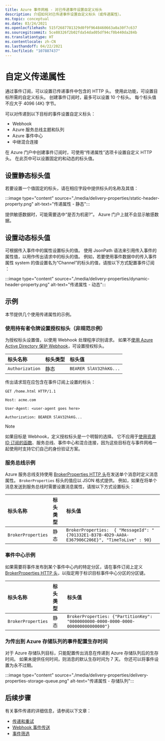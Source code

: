 ```yaml
---
title: Azure 事件网格 - 对已传递事件设置自定义标头
description: 介绍如何对已传递事件设置自定义标头（或传递属性）。
ms.topic: conceptual
ms.date: 03/24/2021
ms.openlocfilehash: 515f2687781329d0f9f9648460663a0a30f7c637
ms.sourcegitcommit: 5ce88326f2b02fda54dad05df94cf0b440da284b
ms.translationtype: HT
ms.contentlocale: zh-CN
ms.lasthandoff: 04/22/2021
ms.locfileid: "107887437"
---
```

# <a name="custom-delivery-properties"></a>自定义传递属性
通过事件订阅，可以设置已传递事件中包含的 HTTP 头。 使用此功能，可设置目标所需的自定义标头。 创建事件订阅时，最多可以设置 10 个标头。 每个标头值不应大于 4096 (4K) 字节。

可以对传递到以下目标的事件设置自定义标头：

- Webhook
- Azure 服务总线主题和队列
- Azure 事件中心
- 中继混合连接

在 Azure 门户中创建事件订阅时，可使用“传递属性”选项卡设置自定义 HTTP 头。 在此页中可以设置固定的和动态的标头值。

## <a name="setting-static-header-values"></a>设置静态标头值
若要设置一个值固定的标头，请在相应字段中提供标头的名称及其值：

:::image type="content" source="./media/delivery-properties/static-header-property.png" alt-text="传递属性 - 静态":::

提供敏感数据时，可能需要选中“是否为机密?”。 Azure 门户上就不会显示敏感数据。 

## <a name="setting-dynamic-header-values"></a>设置动态标头值
可根据传入事件中的属性设置标头的值。 使用 JsonPath 语法来引用传入事件的属性值，以用作传出请求中的标头的值。 例如，若要使用事件数据中的传入事件属性 system 的值设置名为“Channel”的标头的值，请按以下方式配置事件订阅 ：

:::image type="content" source="./media/delivery-properties/dynamic-header-property.png" alt-text="传递属性 - 动态":::

## <a name="examples"></a>示例
本节提供几个使用传递属性的示例。

### <a name="setting-the-authorization-header-with-a-bearer-token-non-normative-example"></a>使用持有者令牌设置授权标头（非规范示例）

为授权标头设置值，以使用 Webhook 处理程序识别请求。 如果不[使用 Azure Active Directory 保护 Webhook](secure-webhook-delivery.md)，可设置授权标头。

| 标头名称   | 标头类型 | 标头值 |
| :--           | :--         | :--            |
|`Authorization` | 静态 | `BEARER SlAV32hkKG...`|

传出请求现在应包含在事件订阅上设置的标头：

```console
GET /home.html HTTP/1.1

Host: acme.com

User-Agent: <user-agent goes here>

Authorization: BEARER SlAV32hkKG...
```

> [!NOTE]
> 如果目标是 Webhook，定义授权标头是一个明智的选择。 它不应用于[使用资源 ID 订阅的函数](/rest/api/eventgrid/version2020-06-01/eventsubscriptions/createorupdate#azurefunctioneventsubscriptiondestination)、服务总线、事件中心和混合连接，因为这些目标在与事件网格一起使用时支持它们自己的身份验证方案。

### <a name="service-bus-example"></a>服务总线示例
Azure 服务总线支持使用 [BrokerProperties HTTP 头](/rest/api/servicebus/message-headers-and-properties#message-headers)在发送单个消息时定义消息属性。 `BrokerProperties` 标头的值应以 JSON 格式提供。 例如，如果在将单个消息发送到服务总线时需要设置消息属性，请按以下方式设置标头：

| 标头名称 | 标头类型 | 标头值 |
| :-- | :-- | :-- |
|`BrokerProperties` | 静态     | `BrokerProperties:  { "MessageId": "{701332E1-B37B-4D29-AA0A-E367906C206E}", "TimeToLive" : 90}` |


### <a name="event-hubs-example"></a>事件中心示例

如果需要将事件发布到某个事件中心内的特定分区，请在事件订阅上定义 [BrokerProperties HTTP 头](/rest/api/eventhub/event-hubs-runtime-rest#common-headers)，以指定用于标识目标事件中心分区的分区键。

| 标头名称 | 标头类型 | 标头值                                  |
| :-- | :-- | :-- |
|`BrokerProperties` | 静态 | `BrokerProperties: {"PartitionKey": "0000000000-0000-0000-0000-000000000000000"}`  |


### <a name="configure-time-to-live-on-outgoing-events-to-azure-storage-queues"></a>为传出到 Azure 存储队列的事件配置生存时间
对于 Azure 存储队列目标，只能配置传出消息在传递到 Azure 存储队列后的生存时间。 如果未提供任何时间，则消息的默认生存时间为 7 天。 你还可以将事件设置为永不过期。

:::image type="content" source="./media/delivery-properties/delivery-properties-storage-queue.png" alt-text="传递属性 - 存储队列":::

## <a name="next-steps"></a>后续步骤
有关事件传递的详细信息，请参阅以下文章：

- [传递和重试](delivery-and-retry.md)
- [Webhook 事件传送](webhook-event-delivery.md)
- [事件筛选](event-filtering.md)
